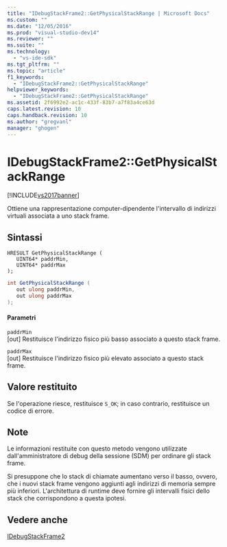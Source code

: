 ```yaml
---
title: "IDebugStackFrame2::GetPhysicalStackRange | Microsoft Docs"
ms.custom: ""
ms.date: "12/05/2016"
ms.prod: "visual-studio-dev14"
ms.reviewer: ""
ms.suite: ""
ms.technology: 
  - "vs-ide-sdk"
ms.tgt_pltfrm: ""
ms.topic: "article"
f1_keywords: 
  - "IDebugStackFrame2::GetPhysicalStackRange"
helpviewer_keywords: 
  - "IDebugStackFrame2::GetPhysicalStackRange"
ms.assetid: 2f6992e2-ac1c-433f-83b7-a7f83a4ce63d
caps.latest.revision: 10
caps.handback.revision: 10
ms.author: "gregvanl"
manager: "ghogen"
---
```

# IDebugStackFrame2::GetPhysicalStackRange
[!INCLUDE[vs2017banner](../../../code-quality/includes/vs2017banner.md)]

Ottiene una rappresentazione computer\-dipendente l'intervallo di indirizzi virtuali associata a uno stack frame.  
  
## Sintassi  
  
```cpp#  
HRESULT GetPhysicalStackRange (   
   UINT64* paddrMin,  
   UINT64* paddrMax  
);  
```  
  
```c#  
int GetPhysicalStackRange (   
   out ulong paddrMin,  
   out ulong paddrMax  
);  
```  
  
#### Parametri  
 `paddrMin`  
 \[out\]  Restituisce l'indirizzo fisico più basso associato a questo stack frame.  
  
 `paddrMax`  
 \[out\]  Restituisce l'indirizzo fisico più elevato associato a questo stack frame.  
  
## Valore restituito  
 Se l'operazione riesce, restituisce `S_OK`; in caso contrario, restituisce un codice di errore.  
  
## Note  
 Le informazioni restituite con questo metodo vengono utilizzate dall'amministratore di debug della sessione \(SDM\) per ordinare gli stack frame.  
  
 Si presuppone che lo stack di chiamate aumentano verso il basso, ovvero, che i nuovi stack frame vengono aggiunti agli indirizzi di memoria sempre più inferiori.  L'architettura di runtime deve fornire gli intervalli fisici dello stack che corrispondono a questa ipotesi.  
  
## Vedere anche  
 [IDebugStackFrame2](../../../extensibility/debugger/reference/idebugstackframe2.md)